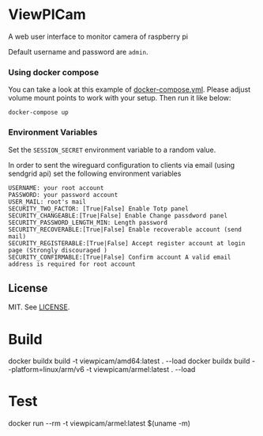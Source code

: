 # ViewPICam

A web user interface to monitor camera of raspberry pi

Default username and password are `admin`.

### Using docker compose

You can take a look at this example of [docker-compose.yml](https://github.com/Cyr-ius/viewpicam/tree/master/example). Please adjust volume mount points to work with your setup. Then run it like below:

```
docker-compose up
```

### Environment Variables


Set the `SESSION_SECRET` environment variable to a random value.

In order to sent the wireguard configuration to clients via email (using sendgrid api) set the following environment variables

```
USERNAME: your root account
PASSWORD: your password account
USER_MAIL: root's mail
SECURITY_TWO_FACTOR: [True|False] Enable Totp panel
SECURITY_CHANGEABLE:[True|False] Enable Change passdword panel
SECURITY_PASSWORD_LENGTH_MIN: Length password
SECURITY_RECOVERABLE:[True|False] Enable recoverable account (send mail)
SECURITY_REGISTERABLE:[True|False] Accept register account at login page (Strongly discouraged )
SECURITY_CONFIRMABLE:[True|False] Confirm account A valid email address is required for root account
```

## License
MIT. See [LICENSE](https://github.com/cyr-ius/viewpicam/blob/master/LICENSE).

# Build
docker buildx build -t viewpicam/amd64:latest . --load
docker buildx build --platform=linux/arm/v6 -t viewpicam/armel:latest . --load

# Test
docker run --rm -t viewpicam/armel:latest $(uname -m)